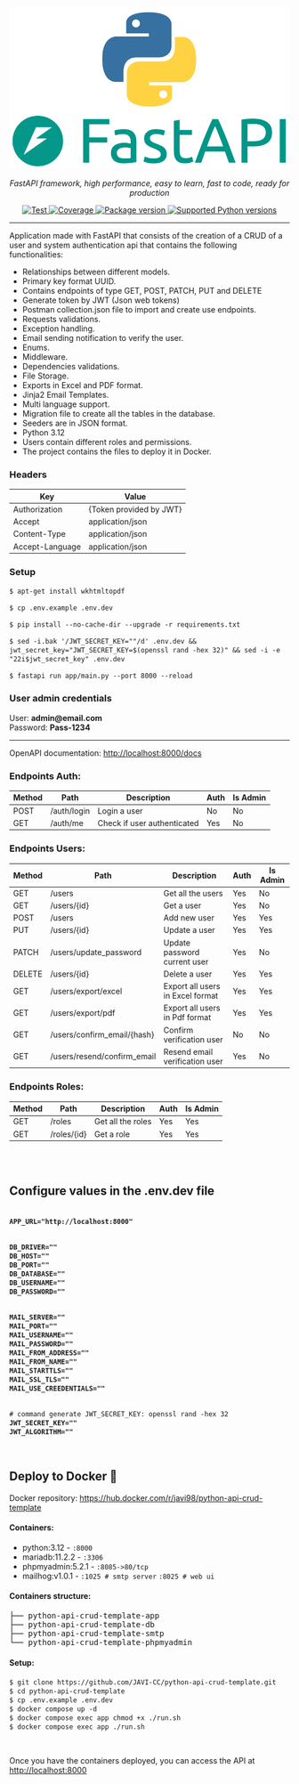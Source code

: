<p align="center">
  <a href="https://fastapi.tiangolo.com"><img src="logo-python-fastapi.png" alt="FastAPI"></a>
</p>
<p align="center">
    <em>FastAPI framework, high performance, easy to learn, fast to code, ready for production</em>
</p>
<p align="center">
<a href="https://github.com/tiangolo/fastapi/actions?query=workflow%3ATest+event%3Apush+branch%3Amaster" target="_blank">
    <img src="https://github.com/tiangolo/fastapi/workflows/Test/badge.svg?event=push&branch=master" alt="Test">
</a>
<a href="https://coverage-badge.samuelcolvin.workers.dev/redirect/tiangolo/fastapi" target="_blank">
    <img src="https://coverage-badge.samuelcolvin.workers.dev/tiangolo/fastapi.svg" alt="Coverage">
</a>
<a href="https://pypi.org/project/fastapi" target="_blank">
    <img src="https://img.shields.io/pypi/v/fastapi?color=%2334D058&label=pypi%20package" alt="Package version">
</a>
<a href="https://pypi.org/project/fastapi" target="_blank">
    <img src="https://img.shields.io/pypi/pyversions/fastapi.svg?color=%2334D058" alt="Supported Python versions">
</a>
</p>

---

<span>Application made with FastAPI that consists of the creation of a CRUD of a user and system authentication api that contains the following functionalities:</span>
<ul>
  <li>Relationships between different models.</li>
  <li>Primary key format UUID.</li>
  <li>Contains endpoints of type GET, POST, PATCH, PUT and DELETE</li>
  <li>Generate token by JWT (Json web tokens)</li>
  <li>Postman collection.json file to import and create use endpoints.</li>
  <li>Requests validations.</li>
  <li>Exception handling.</li>
  <li>Email sending notification to verify the user.</li>
  <li>Enums.</li>
  <li>Middleware.</li>
  <li>Dependencies validations.</li>
  <li>File Storage.</li>
  <li>Exports in Excel and PDF format.</li>
  <li>Jinja2 Email Templates.</li>
  <li>Multi language support.</li>
  <li>Migration file to create all the tables in the database.</li>
  <li>Seeders are in JSON format.</li>
  <li>Python 3.12</li>
  <li>Users contain different roles and permissions.</li>
  <li>The project contains the files to deploy it in Docker.</li> 
</ul> 

<h3>Headers</h3>
<table>
<thead>
<tr>
<th>Key</th>
<th>Value</th>
</tr>
</thead>
<tbody>
<tr>
<td>Authorization</td>
<td>{Token provided by JWT}</td>
</tr>
<tr>
<td>Accept</td>
<td>application/json</td>
</tr>
<tr>
<td>Content-Type</td>
<td>application/json</td>
</tr>
<tr>
<td>Accept-Language</td>
<td>application/json</td>
</tr>
</tbody>
</table>

<h3>Setup</h3>
<pre>
<code>$ apt-get install wkhtmltopdf</code>
</pre>
<pre>
<code>$ cp .env.example .env.dev</code>
</pre>
<pre>
<code>$ pip install --no-cache-dir --upgrade -r requirements.txt</code>
</pre>
<pre>
<code>$ sed -i.bak '/JWT_SECRET_KEY=""/d' .env.dev && jwt_secret_key="JWT_SECRET_KEY=$(openssl rand -hex 32)" && sed -i -e "22i$jwt_secret_key" .env.dev</code>
</pre>
<pre>
<code>$ fastapi run app/main.py --port 8000 --reload</code>
</pre>

<h3>User admin credentials</h3>
<span>User: <b>admin@email.com</b></span><br>
<span>Password: <b>Pass-1234</b></span>

<hr>

<span> OpenAPI documentation: <a href="http://localhost:8000/docs" target="_blank">http://localhost:8000/docs</a>
</span>
<h3>Endpoints Auth:</h3>
<table>
<thead>
<tr>
<th>Method</th>
<th>Path</th>
<th>Description</th>
<th>Auth</th>
<th>Is Admin</th>
</tr>
</thead>
<tbody>
<tr>
<td>POST</td>
<td>/auth/login</td>
<td>Login a user</td>
<td>No</td>
<td>No</td>
</tr>
<tr>
<td>GET</td>
<td>/auth/me</td>
<td>Check if user authenticated</td>
<td>Yes</td>
<td>No</td>
</tr>
</tbody>
</table>


<h3>Endpoints Users:</h3>
<table>
<thead>
<tr>
<th>Method</th>
<th>Path</th>
<th>Description</th>
<th>Auth</th>
<th>Is Admin</th>
</tr>
</thead>
<tbody>
<tr>
<td>GET</td>
<td>/users</td>
<td>Get all the users</td>
<td>Yes</td>
<td>No</td>
</tr>
<tr>
<td>GET</td>
<td>/users/{id}</td>
<td>Get a user</td>
<td>Yes</td>
<td>No</td>
</tr>
<tr>
<td>POST</td>
<td>/users</td>
<td>Add new user</td>
<td>Yes</td>
<td>Yes</td>
</tr>
<tr>
<td>PUT</td>
<td>/users/{id}</td>
<td>Update a user</td>
<td>Yes</td>
<td>Yes</td>
</tr>
<tr>
<td>PATCH</td>
<td>/users/update_password</td>
<td>Update password current user</td>
<td>Yes</td>
<td>No</td>
</tr>
<tr>
<td>DELETE</td>
<td>/users/{id}</td>
<td>Delete a user</td>
<td>Yes</td>
<td>Yes</td>
</tr>
<tr>
<td>GET</td>
<td>/users/export/excel</td>
<td>Export all users in Excel format</td>
<td>Yes</td>
<td>Yes</td>
</tr>
<tr>
<td>GET</td>
<td>/users/export/pdf</td>
<td>Export all users in Pdf format</td>
<td>Yes</td>
<td>Yes</td>
</tr>
<tr>
<td>GET</td>
<td>/users/confirm_email/{hash}</td>
<td>Confirm verification user</td>
<td>No</td>
<td>No</td>
</tr>
<tr>
<td>GET</td>
<td>/users/resend/confirm_email</td>
<td>Resend email verification user</td>
<td>Yes</td>
<td>No</td>
</tr>
</tbody>
</table>

<h3>Endpoints Roles:</h3>
<table>
<thead>
<tr>
<th>Method</th>
<th>Path</th>
<th>Description</th>
<th>Auth</th>
<th>Is Admin</th>
</tr>
</thead>
<tbody>
<tr>
<td>GET</td>
<td>/roles</td>
<td>Get all the roles</td>
<td>Yes</td>
<td>Yes</td>
</tr>
<tr>
<td>GET</td>
<td>/roles/{id}</td>
<td>Get a role</td>
<td>Yes</td>
<td>Yes</td>
</tr>
</tbody>
</table>

<br>


<br>

<h2>Configure values in the .env.dev file</h2>

<pre><code>
<strong>APP_URL="http://localhost:8000"</strong>
</code></pre>

<pre><code>
<strong>DB_DRIVER=""</strong>
<strong>DB_HOST=""</strong>
<strong>DB_PORT=""</strong>
<strong>DB_DATABASE=""</strong>
<strong>DB_USERNAME=""</strong>
<strong>DB_PASSWORD=""</strong>
</code></pre>

<pre><code>
<strong>MAIL_SERVER=""</strong>
<strong>MAIL_PORT=""</strong>
<strong>MAIL_USERNAME=""</strong>
<strong>MAIL_PASSWORD=""</strong>
<strong>MAIL_FROM_ADDRESS=""</strong>
<strong>MAIL_FROM_NAME=""</strong>
<strong>MAIL_STARTTLS=""</strong>
<strong>MAIL_SSL_TLS=""</strong>
<strong>MAIL_USE_CREEDENTIALS=""</strong>
</code></pre>

<pre><code>
<span># command generate JWT_SECRET_KEY: openssl rand -hex 32</span>
<strong>JWT_SECRET_KEY=""</strong>
<strong>JWT_ALGORITHM=""</strong>
</code></pre>

<br>

<h2>Deploy to Docker <g-emoji class="g-emoji" alias="whale" fallback-src="https://github.githubassets.com/images/icons/emoji/unicode/1f433.png">🐳</g-emoji></h2>

<span>Docker repository: <a href="https://hub.docker.com/r/javi98/python-api-crud-template" target="_blank">https://hub.docker.com/r/javi98/python-api-crud-template</a></span>

<h4>Containers:</h4>
<ul>
<li><span>python:3.12</span> - <code>:8000</code></li>
<li><span>mariadb:11.2.2</span> - <code>:3306</code></li>
<li><span>phpmyadmin:5.2.1</span> - <code>:8085->80/tcp</code></li>
<li><span>mailhog:v1.0.1</span> - <code>:1025 # smtp server</code> <code>:8025 # web ui</code>
</ul>

<h4>Containers structure:</h4>
<div class="highlight highlight-source-shell"><pre>├── python-api-crud-template-app
├── python-api-crud-template-db
├── python-api-crud-template-smtp
└── python-api-crud-template-phpmyadmin</pre></div>

<h4>Setup:</h4>
<pre>
<code>$ git clone https://github.com/JAVI-CC/python-api-crud-template.git
$ cd python-api-crud-template
$ cp .env.example .env.dev
$ docker compose up -d
$ docker compose exec app chmod +x ./run.sh
$ docker compose exec app ./run.sh</code>
</pre>

<br>

<span>Once you have the containers deployed, you can access the API at </span> <a href="http://localhost:8000" target="_blank">http://localhost:8000</a>